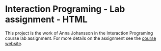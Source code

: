 Interaction Programing - Lab assignment - HTML
=================================================

This project is the work of Anna Johansson in the Interaction Programing course lab assignment. For more details on the assignment see the [course website](https://www.kth.se/social/course/DH2641).